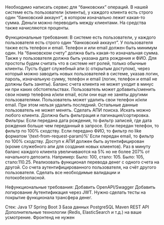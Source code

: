 Необходимо написать сервис для “банковских” операций. В нашей системе есть пользователи (клиенты), у каждого клиента есть строго один “банковский аккаунт”, в котором изначально лежит какая-то сумма. Деньги можно переводить между клиентами. На средства также начисляются проценты.

Функциональные требования:
  В системе есть пользователи, у каждого пользователя есть строго один “банковский аккаунт”. У пользователя также есть телефон и email. Телефон и или email должен быть минимум один. На “банковском счету” должна быть какая-то изначальная сумма. Также у пользователя должна быть указана дата рождения и ФИО.
  Для простоты будем считать что в системе нет ролей, только обычные клиенты. Пусть будет служебный апи (с открытым доступом), через который можно заводить новых пользователей в системе, указав логин, пароль, изначальную сумму, телефон и email (логин, телефон и email не должны быть заняты).
  Баланс счета клиента не может уходит в минус ни при каких обстоятельствах.
  Пользователь может добавить/сменить свои номер телефона и/или email, если они еще не заняты другими пользователями.
  Пользователь может удалить свои телефон и/или email. При этом нельзя удалить последний.
  Остальные данные пользователь не может менять.
  Сделать АПИ поиска. Искать можно любого клиента. Должна быть фильтрация и пагинация/сортировка. Фильтры:
  Если передана дата рождения, то фильтр записей, где дата рождения больше чем переданный в запросе.
  Если передан телефон, то фильтр по 100% сходству.
  Если передано ФИО, то фильтр по like форматом ‘{text-from-request-param}%’
  Если передан email, то фильтр по 100% сходству.
  Доступ к АПИ должен быть аутентифицирован (кроме служебного апи для создания новых клиентов).
  Раз в минуту баланс каждого клиента увеличиваются на 5% но не более 207% от начального депозита.
Например: Было: 100, стало: 105. Было: 105, стало:110.25.
  Реализовать функционал перевода денег с одного счета на другой. Со счета аутентифицированного пользователя, на счёт другого пользователя. Сделать все необходимые валидации и потокобезопасной.


Нефункциональные требования:
  Добавить OpenAPI/Swagger
  Добавить логирование
  Аутентификация через JWT.
  Нужно сделать тесты на покрытие функционала трансфера денег.

Стек:
  Java 17
  Spring Boot 3
  База данных PostgreSQL
  Maven
  REST API
  Дополнительные технологии (Redis, ElasticSearch и т.д.) на ваше усмотрение.
  Фронтенд не нужен
